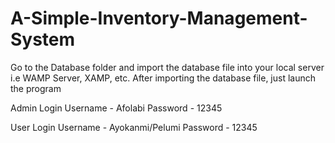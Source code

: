 # A-Simple-Inventory-Management-System

Go to the Database folder and import the database file into your local server i.e WAMP Server, XAMP, etc.
After importing the database file, just launch the program

Admin Login
Username - Afolabi
Password - 12345

User Login 
Username - Ayokanmi/Pelumi
Password - 12345
